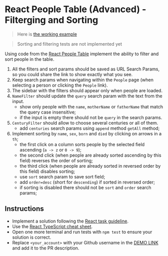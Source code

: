 # React People Table (Advanced) - Filterging and Sorting

> Here is [the working example](https://mate-academy.github.io/react_people-table-advanced/)

> Sorting and filtering tests are not implemented yet

Using code from the [React People Table](https://github.com/mate-academy/react_people-table-basics#react-people-table)
implement the ability to filter and sort people in the table.

1. All the filters and sort params should be saved as URL Search Params, so you could share the link to show exactly what you see.
1. Keep search params when navigating within the `People` page (when selecting a person or clicking the `People` link).
1. The sidebar with the filters should appear only when people are loaded.
1. `NameFilter` should update the `query` search param with the text from the input.
    - show only people with the `name`, `motherName` or `fatherName` that match the query case insensitive;
    - if the input is empty there should not be `query` in the search params.
1. `CenturyFilter` should allow to choose several centuries or all of them.
    - add `centuries` search params using `append` method  `getAll` method;
1. Implement sorting by `name`, `sex`, `born` and `died` by clicking on arrows in a `th`;
    - the first click on a column sorts people by the selected field ascending (`a -> z` or `0 -> 9`);
    - the second click (when people are already sorted ascending by this field) reverses the order of sorting;
    - the third click (when people are already sorted in reversed order by this field) disables sorting;
    - use `sort` search param to save sort field;
    - add `order=desc` (short for `descending`) if sorted in reversed order;
    - if sorting is disabled there should not be `sort` and `order` search params;

## Instructions

- Implement a solution following the [React task guideline](https://github.com/mate-academy/react_task-guideline#react-tasks-guideline).
- Use the [React TypeScript cheat sheet](https://mate-academy.github.io/fe-program/js/extra/react-typescript).
- Open one more terminal and run tests with `npm test` to ensure your solution is correct.
- Replace `<your_account>` with your Github username in the [DEMO LINK](https://AnastasiiaKhemych.github.io/react_people-table-advanced/) and add it to the PR description.
